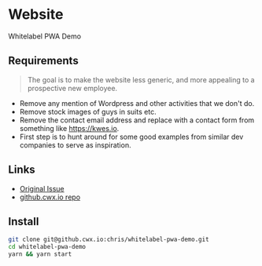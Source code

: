 
# Website

Whitelabel PWA Demo

## Requirements

> The goal is to make the website less generic, and more appealing to a prospective new employee.

- Remove any mention of Wordpress and other activities that we don't do.
- Remove stock images of guys in suits etc.
- Remove the contact email address and replace with a contact form from something like https://kwes.io.
- First step is to hunt around for some good examples from similar dev companies to serve as inspiration.

## Links

- [Original Issue](https://github.cwx.io/issue/other/issues/2)
- [github.cwx.io repo](https://github.cwx.io/chris/whitelabel-pwa-demo)

## Install

```bash
git clone git@github.cwx.io:chris/whitelabel-pwa-demo.git
cd whitelabel-pwa-demo
yarn && yarn start
```
